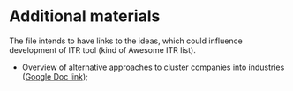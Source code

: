 # Additional materials

The file intends to have links to the ideas, which could influence development of ITR tool (kind of Awesome ITR list).
- Overview of alternative approaches to cluster companies into industries ([Google Doc link](https://docs.google.com/document/d/1fcRbB8JzwPaK491jtp3Gk87OBCg_f6jwvgs9tnpobtA/edit?usp=sharing));
